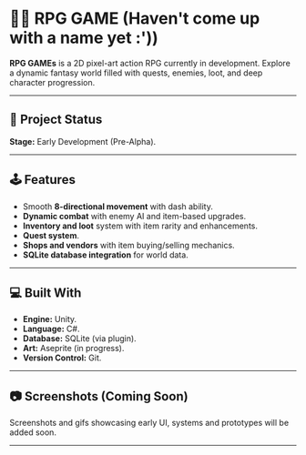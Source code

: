 # 🧝‍♂️ RPG GAME (Haven't come up with a name yet :'))

**RPG GAMEs** is a 2D pixel-art action RPG currently in development. Explore a dynamic fantasy world filled with quests, enemies, loot, and deep character progression.

---

## 🚧 Project Status

**Stage:** Early Development (Pre-Alpha).

---

## 🕹️ Features

- Smooth **8-directional movement** with dash ability.
- **Dynamic combat** with enemy AI and item-based upgrades.
- **Inventory and loot** system with item rarity and enhancements.
- **Quest system**.
- **Shops and vendors** with item buying/selling mechanics.
- **SQLite database integration** for world data.

---

## 💻 Built With

- **Engine:** Unity.
- **Language:** C#.
- **Database:** SQLite (via plugin).
- **Art:** Aseprite (in progress).
- **Version Control:** Git.

---

## 📷 Screenshots (Coming Soon)

Screenshots and gifs showcasing early UI, systems and prototypes will be added soon.

---
